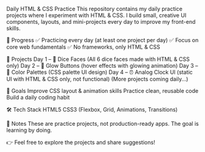 Daily HTML & CSS Practice
This repository contains my daily practice projects where I experiment with HTML & CSS.
I build small, creative UI components, layouts, and mini-projects every day to improve my front-end skills.

📅 Progress
✅ Practicing every day (at least one project per day)
✅ Focus on core web fundamentals
✅ No frameworks, only HTML & CSS

📂 Projects
Day 1 – 🎲 Dice Faces (All 6 dice faces made with HTML & CSS only)
Day 2 – 🔘 Glow Buttons (hover effects with glowing animation)
Day 3 – 🎨 Color Palettes (CSS palette UI design)
Day 4 – ⏰ Analog Clock UI (static UI with HTML & CSS only, not functional)
(More projects coming daily...)

🚀 Goals
Improve CSS layout & animation skills
Practice clean, reusable code
Build a daily coding habit

🛠️ Tech Stack
HTML5
CSS3 (Flexbox, Grid, Animations, Transitions)

📌 Notes
These are practice projects, not production-ready apps.
The goal is learning by doing.

👉 Feel free to explore the projects and share suggestions!
